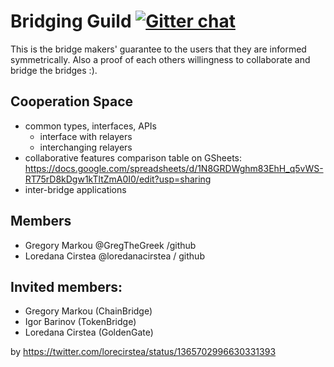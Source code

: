 # Bridging Guild [![Gitter chat](https://badges.gitter.im/gitterHQ/gitter.png)](https://gitter.im/BridgingGuild/community)

This is the bridge makers' guarantee to the users that they are informed symmetrically. Also a proof of each others willingness to collaborate and bridge the bridges :).

## Cooperation Space

- common types, interfaces, APIs
    - interface with relayers
    - interchanging relayers
- collaborative features comparison table on GSheets: https://docs.google.com/spreadsheets/d/1N8GRDWghm83EhH_q5vWS-RT75rD8kDgw1kTltZmA0I0/edit?usp=sharing
- inter-bridge applications

## Members

- Gregory Markou @GregTheGreek /github
- Loredana Cirstea @loredanacirstea / github

## Invited members:

- Gregory Markou (ChainBridge)
- Igor Barinov (TokenBridge)
- Loredana Cirstea (GoldenGate)

by https://twitter.com/lorecirstea/status/1365702996630331393
